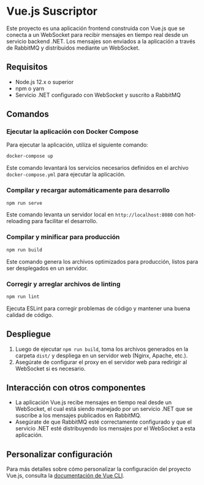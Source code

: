 
# Vue.js Suscriptor

Este proyecto es una aplicación frontend construida con Vue.js que se conecta a un WebSocket para recibir mensajes en tiempo real desde un servicio backend .NET. Los mensajes son enviados a la aplicación a través de RabbitMQ y distribuidos mediante un WebSocket.

## Requisitos

- Node.js 12.x o superior
- npm o yarn
- Servicio .NET configurado con WebSocket y suscrito a RabbitMQ

## Comandos

### Ejecutar la aplicación con Docker Compose

Para ejecutar la aplicación, utiliza el siguiente comando:

```bash
docker-compose up
```

Este comando levantará los servicios necesarios definidos en el archivo `docker-compose.yml` para ejecutar la aplicación.

### Compilar y recargar automáticamente para desarrollo

```bash
npm run serve
```

Este comando levanta un servidor local en `http://localhost:8080` con hot-reloading para facilitar el desarrollo.

### Compilar y minificar para producción

```bash
npm run build
```

Este comando genera los archivos optimizados para producción, listos para ser desplegados en un servidor.

### Corregir y arreglar archivos de linting

```bash
npm run lint
```

Ejecuta ESLint para corregir problemas de código y mantener una buena calidad de código.

## Despliegue

1. Luego de ejecutar `npm run build`, toma los archivos generados en la carpeta `dist/` y despliega en un servidor web (Nginx, Apache, etc.).
2. Asegúrate de configurar el proxy en el servidor web para redirigir al WebSocket si es necesario.

## Interacción con otros componentes

- La aplicación Vue.js recibe mensajes en tiempo real desde un WebSocket, el cual está siendo manejado por un servicio .NET que se suscribe a los mensajes publicados en RabbitMQ.
- Asegúrate de que RabbitMQ esté correctamente configurado y que el servicio .NET esté distribuyendo los mensajes por el WebSocket a esta aplicación.

## Personalizar configuración

Para más detalles sobre cómo personalizar la configuración del proyecto Vue.js, consulta la [documentación de Vue CLI](https://cli.vuejs.org/config/).
